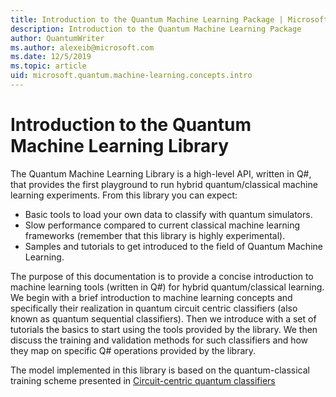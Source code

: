 ```yaml
---
title: Introduction to the Quantum Machine Learning Package | Microsoft Docs
description: Introduction to the Quantum Machine Learning Package
author: QuantumWriter
ms.author: alexeib@microsoft.com
ms.date: 12/5/2019
ms.topic: article
uid: microsoft.quantum.machine-learning.concepts.intro
---
```


# Introduction to the Quantum Machine Learning Library

The Quantum Machine Learning Library is a high-level API, written in Q#, that provides the first playground to run hybrid quantum/classical machine learning experiments. From this library you can expect:

- Basic tools to load your own data to classify with quantum simulators.
- Slow performance compared to current classical machine learning frameworks (remember that this library is highly experimental).
- Samples and tutorials to get introduced to the field of Quantum Machine Learning.

The purpose of this documentation is to provide a concise introduction to machine learning tools (written in Q\#) for hybrid quantum/classical learning. We begin with a brief introduction to machine learning concepts and specifically their realization in quantum circuit centric classifiers (also known as quantum sequential classifiers). Then we introduce with a set of tutorials the basics to start using the tools provided by the library. We then discuss the training and validation methods for such classifiers and how they map on specific Q\# operations provided by the library.

The model implemented in this library is based on the quantum-classical training scheme presented in [Circuit-centric quantum classifiers](https://arxiv.org/abs/1804.00633)
